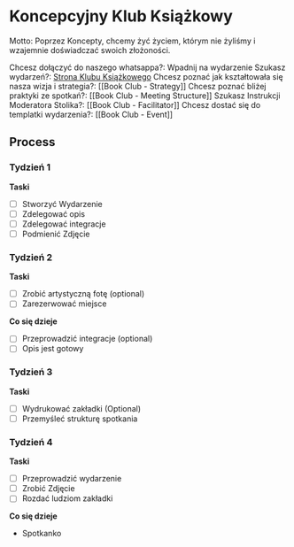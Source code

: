 # Koncepcyjny Klub Książkowy

Motto: Poprzez Koncepty, chcemy żyć życiem, którym nie żyliśmy i wzajemnie doświadczać swoich złożoności.

Chcesz dołączyć do naszego whatsappa?: Wpadnij na wydarzenie
Szukasz wydarzeń?: [Strona Klubu Książkowego](https://www.facebook.com/profile.php?id=61566936723621&sk=events)
Chcesz poznać jak kształtowała się nasza wizja i strategia?: [[Book Club - Strategy]]
Chcesz poznać bliżej praktyki ze spotkań?: [[Book Club - Meeting Structure]]
Szukasz Instrukcji Moderatora Stolika?: [[Book Club - Facilitator]]
Chcesz dostać się do templatki wydarzenia?: [[Book Club - Event]]


## Process

### Tydzień 1

**Taski**
- [ ] Stworzyć Wydarzenie
- [ ] Zdelegować opis
- [ ] Zdelegować integracje
- [ ] Podmienić Zdjęcie

### Tydzień 2

**Taski**
- [ ] Zrobić artystyczną fotę (optional)
- [ ] Zarezerwować miejsce

**Co się dzieje**
- [ ] Przeprowadzić integracje (optional)
- [ ] Opis jest gotowy

### Tydzień 3

**Taski**
- [ ] Wydrukować zakładki (Optional)
- [ ] Przemyśleć strukturę spotkania

### Tydzień 4

**Taski**
- [ ] Przeprowadzić wydarzenie
- [ ] Zrobić Zdjęcie
- [ ] Rozdać ludziom zakładki

**Co się dzieje**
- Spotkanko
